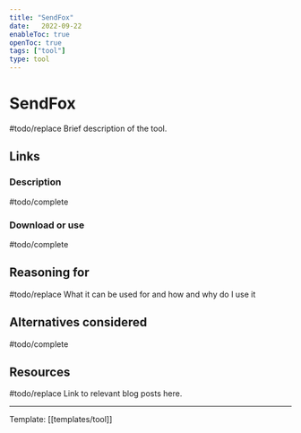 ```yaml
---
title: "SendFox"
date:   2022-09-22
enableToc: true
openToc: true
tags: ["tool"]
type: tool
---
```

# SendFox
#todo/replace  Brief description of the tool.

## Links
### Description
#todo/complete
### Download or use
#todo/complete
## Reasoning for
#todo/replace What it can be used for and how and why do I use it
## Alternatives considered
#todo/complete
## Resources
#todo/replace Link to relevant blog posts here.

---
Template: [[templates/tool]]